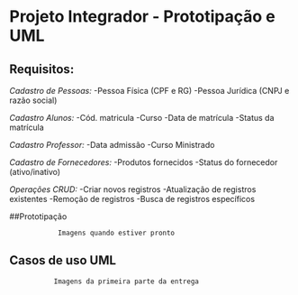 # Projeto Integrador - Prototipação e UML

## Requisitos: 

*Cadastro de Pessoas:*
-Pessoa Física (CPF e RG)
-Pessoa Jurídica (CNPJ e razão social)

*Cadastro Alunos:*
-Cód. matricula
-Curso
-Data de matrícula
-Status da matrícula

*Cadastro Professor:*
-Data admissão
-Curso Ministrado

*Cadastro de Fornecedores:*
-Produtos fornecidos
-Status do fornecedor (ativo/inativo)

*Operações CRUD:*
-Criar novos registros
-Atualização de registros existentes
-Remoção de registros
-Busca de registros específicos

##Prototipação

                Imagens quando estiver pronto

## Casos de uso UML

               Imagens da primeira parte da entrega
